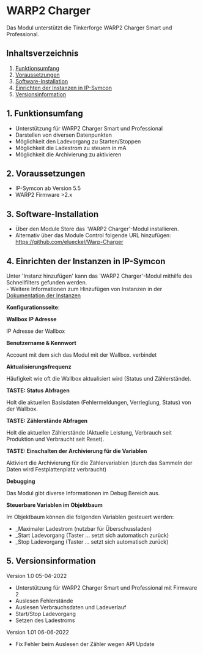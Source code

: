 # WARP2 Charger

Das Modul unterstützt die Tinkerforge WARP2 Charger Smart und Professional.

## Inhaltsverzeichnis

1. [Funktionsumfang](#1-funktionsumfang)
2. [Voraussetzungen](#2-voraussetzungen)
3. [Software-Installation](#3-software-installation)
4. [Einrichten der Instanzen in IP-Symcon](#4-einrichten-der-instanzen-in-ip-symcon)
5. [Versionsinformation](#5-versionsinformation)

## 1. Funktionsumfang

* Unterstützung für WARP2 Charger Smart und Professional
* Darstellen von diversen Datenpunkten
* Möglichkeit den Ladevorgang zu Starten/Stoppen
* Möglichkeit die Ladestrom zu steuern in mA 
* Möglichkeit die Archivierung zu aktivieren

## 2. Voraussetzungen

- IP-Symcon ab Version 5.5
- WARP2 Firmware >2.x

## 3. Software-Installation

* Über den Module Store das 'WARP2 Charger'-Modul installieren.
* Alternativ über das Module Control folgende URL hinzufügen: https://github.com/elueckel/Warp-Charger 

## 4. Einrichten der Instanzen in IP-Symcon

 Unter 'Instanz hinzufügen' kann das 'WARP2 Charger'-Modul mithilfe des Schnellfilters gefunden werden.  
	- Weitere Informationen zum Hinzufügen von Instanzen in der [Dokumentation der Instanzen](https://www.symcon.de/service/dokumentation/konzepte/instanzen/#Instanz_hinzufügen)

__Konfigurationsseite__:

**Wallbox IP Adresse**

IP Adresse der Wallbox

**Benutzername & Kennwort**

Account mit dem sich das Modul mit der Wallbox. verbindet

**Aktualisierungsfrequenz**

Häufigkeit wie oft die Wallbox aktualisiert wird (Status und Zählerstände). 

**TASTE: Status Abfragen**

Holt die aktuellen Basisdaten (Fehlermeldungen, Verrieglung, Status) von der Wallbox.

**TASTE: Zählerstände Abfragen**

Holt die aktuellen Zählerstände (Aktuelle Leistung, Verbrauch seit Produktion und Verbraucht seit Reset).

**TASTE: Einschalten der Archivierung für die Variablen**

Aktiviert die Archivierung für die Zählervariablen (durch das Sammeln der Daten wird Festplattenplatz verbraucht)

**Debugging**

Das Modul gibt diverse Informationen im Debug Bereich aus. 

**Steuerbare Variablen im Objektbaum**

Im Objektbaum können die folgenden Variablen gesteuert werden:
* _Maximaler Ladestrom (nutzbar für Überschussladen)
* _Start Ladevorgang (Taster ... setzt sich automatisch zurück)
* _Stop Ladevorgang (Taster ... setzt sich automatisch zurück)


## 5. Versionsinformation

Version 1.0 05-04-2022
* Unterstützung für WARP2 Charger Smart und Professional mit Firmware 2
* Auslesen Fehlerstände
* Auslesen Verbrauchsdaten und Ladeverlauf
* Start/Stop Ladevorgang
* Setzen des Ladestroms

Version 1.01 06-06-2022
* Fix Fehler beim Auslesen der Zähler wegen API Update
